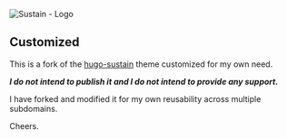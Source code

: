 ![Sustain - Logo][logo]

Customized
----------

This is a fork of the [hugo-sustain] theme customized for my own need.

***I do not intend to publish it and I do not intend to provide any support.***

I have forked and modified it for my own reusability across multiple subdomains.

Cheers.

[hugo-sustain]: https://github.com/sumaxime/hugo-sustain
[logo]: https://github.com/sumaxime/hugo-sustain
